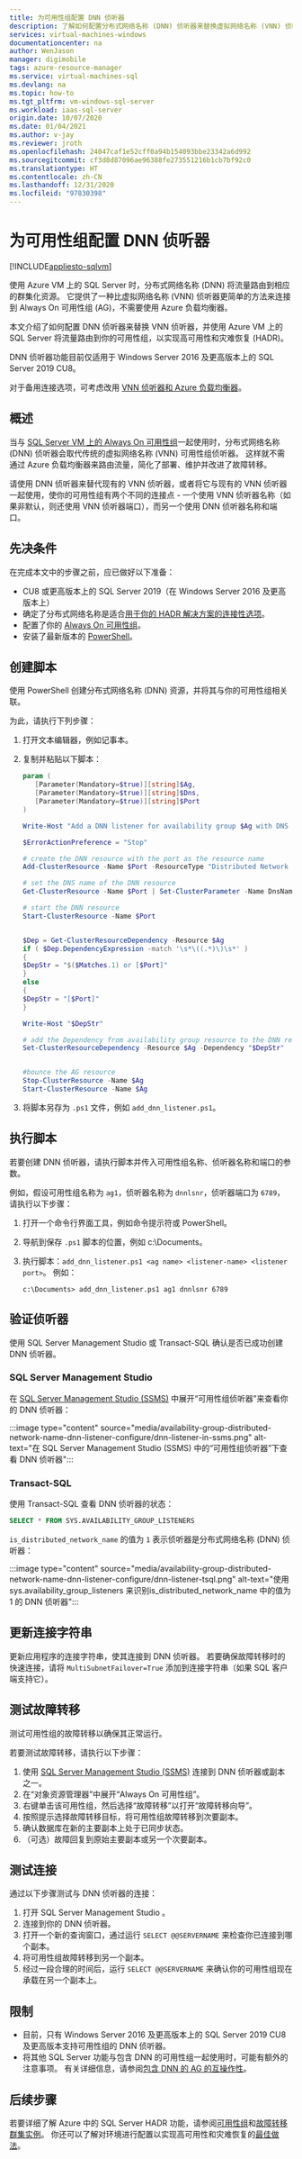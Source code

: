 ```yaml
---
title: 为可用性组配置 DNN 侦听器
description: 了解如何配置分布式网络名称 (DNN) 侦听器来替换虚拟网络名称 (VNN) 侦听器，并将流量路由到 Azure VM 的 SQL Server 上的 Always On 可用性组。
services: virtual-machines-windows
documentationcenter: na
author: WenJason
manager: digimobile
tags: azure-resource-manager
ms.service: virtual-machines-sql
ms.devlang: na
ms.topic: how-to
ms.tgt_pltfrm: vm-windows-sql-server
ms.workload: iaas-sql-server
origin.date: 10/07/2020
ms.date: 01/04/2021
ms.author: v-jay
ms.reviewer: jroth
ms.openlocfilehash: 24047caf1e52cff0a94b154093bbe23342a6d992
ms.sourcegitcommit: cf3d8d87096ae96388fe273551216b1cb7bf92c0
ms.translationtype: HT
ms.contentlocale: zh-CN
ms.lasthandoff: 12/31/2020
ms.locfileid: "97830398"
---
```

# <a name="configure-a-dnn-listener-for-an-availability-group"></a>为可用性组配置 DNN 侦听器
[!INCLUDE[appliesto-sqlvm](../../includes/appliesto-sqlvm.md)]

使用 Azure VM 上的 SQL Server 时，分布式网络名称 (DNN) 将流量路由到相应的群集化资源。 它提供了一种比虚拟网络名称 (VNN) 侦听器更简单的方法来连接到 Always On 可用性组 (AG)，不需要使用 Azure 负载均衡器。 

本文介绍了如何配置 DNN 侦听器来替换 VNN 侦听器，并使用 Azure VM 上的 SQL Server 将流量路由到你的可用性组，以实现高可用性和灾难恢复 (HADR)。 

DNN 侦听器功能目前仅适用于 Windows Server 2016 及更高版本上的 SQL Server 2019 CU8。 

对于备用连接选项，可考虑改用 [VNN 侦听器和 Azure 负载均衡器](availability-group-vnn-azure-load-balancer-configure.md)。 

## <a name="overview"></a>概述

当与 [SQL Server VM 上的 Always On 可用性组](availability-group-overview.md)一起使用时，分布式网络名称 (DNN) 侦听器会取代传统的虚拟网络名称 (VNN) 可用性组侦听器。 这样就不需通过 Azure 负载均衡器来路由流量，简化了部署、维护并改进了故障转移。 

请使用 DNN 侦听器来替代现有的 VNN 侦听器，或者将它与现有的 VNN 侦听器一起使用，使你的可用性组有两个不同的连接点 - 一个使用 VNN 侦听器名称（如果非默认，则还使用 VNN 侦听器端口），而另一个使用 DNN 侦听器名称和端口。 

## <a name="prerequisites"></a>先决条件

在完成本文中的步骤之前，应已做好以下准备：

- CU8 或更高版本上的 SQL Server 2019（在 Windows Server 2016 及更高版本上）
- 确定了分布式网络名称是适合[用于你的 HADR 解决方案的连接性选项](hadr-cluster-best-practices.md#connectivity)。
- 配置了你的 [Always On 可用性组](availability-group-overview.md)。 
- 安装了最新版本的 [PowerShell](https://docs.microsoft.com/powershell/azure/install-az-ps)。 


## <a name="create-script"></a>创建脚本

使用 PowerShell 创建分布式网络名称 (DNN) 资源，并将其与你的可用性组相关联。 

为此，请执行下列步骤： 

1. 打开文本编辑器，例如记事本。 
1. 复制并粘贴以下脚本： 

   ```powershell
   param (
      [Parameter(Mandatory=$true)][string]$Ag,
      [Parameter(Mandatory=$true)][string]$Dns,
      [Parameter(Mandatory=$true)][string]$Port
   )
   
   Write-Host "Add a DNN listener for availability group $Ag with DNS name $Dns and port $Port"
   
   $ErrorActionPreference = "Stop"
   
   # create the DNN resource with the port as the resource name
   Add-ClusterResource -Name $Port -ResourceType "Distributed Network Name" -Group $Ag 
   
   # set the DNS name of the DNN resource
   Get-ClusterResource -Name $Port | Set-ClusterParameter -Name DnsName -Value $Dns 
   
   # start the DNN resource
   Start-ClusterResource -Name $Port
   
   
   $Dep = Get-ClusterResourceDependency -Resource $Ag
   if ( $Dep.DependencyExpression -match '\s*\((.*)\)\s*' )
   {
   $DepStr = "$($Matches.1) or [$Port]"
   }
   else
   {
   $DepStr = "[$Port]"
   }
   
   Write-Host "$DepStr"
   
   # add the Dependency from availability group resource to the DNN resource
   Set-ClusterResourceDependency -Resource $Ag -Dependency "$DepStr"
   
   
   #bounce the AG resource
   Stop-ClusterResource -Name $Ag
   Start-ClusterResource -Name $Ag
   ```

1. 将脚本另存为 `.ps1` 文件，例如 `add_dnn_listener.ps1`。 


## <a name="execute-script"></a>执行脚本

若要创建 DNN 侦听器，请执行脚本并传入可用性组名称、侦听器名称和端口的参数。 

例如，假设可用性组名称为 `ag1`，侦听器名称为 `dnnlsnr`，侦听器端口为 `6789`，请执行以下步骤： 

1. 打开一个命令行界面工具，例如命令提示符或 PowerShell。 
1. 导航到保存 `.ps1` 脚本的位置，例如 c:\Documents。 
1. 执行脚本：```add_dnn_listener.ps1 <ag name> <listener-name> <listener port>```。 例如： 

   ```console
   c:\Documents> add_dnn_listener.ps1 ag1 dnnlsnr 6789
   ```

## <a name="verify-listener"></a>验证侦听器

使用 SQL Server Management Studio 或 Transact-SQL 确认是否已成功创建 DNN 侦听器。 

### <a name="sql-server-management-studio"></a>SQL Server Management Studio

在 [SQL Server Management Studio (SSMS)](https://docs.microsoft.com/sql/ssms/download-sql-server-management-studio-ssms) 中展开“可用性组侦听器”来查看你的 DNN 侦听器： 

:::image type="content" source="media/availability-group-distributed-network-name-dnn-listener-configure/dnn-listener-in-ssms.png" alt-text="在 SQL Server Management Studio (SSMS) 中的“可用性组侦听器”下查看 DNN 侦听器":::

### <a name="transact-sql"></a>Transact-SQL

使用 Transact-SQL 查看 DNN 侦听器的状态： 

```sql
SELECT * FROM SYS.AVAILABILITY_GROUP_LISTENERS
```

`is_distributed_network_name` 的值为 `1` 表示侦听器是分布式网络名称 (DNN) 侦听器： 

:::image type="content" source="media/availability-group-distributed-network-name-dnn-listener-configure/dnn-listener-tsql.png" alt-text="使用 sys.availability_group_listeners 来识别is_distributed_network_name 中的值为 1 的 DNN 侦听器":::


## <a name="update-connection-string"></a>更新连接字符串

更新应用程序的连接字符串，使其连接到 DNN 侦听器。 若要确保故障转移时的快速连接，请将 `MultiSubnetFailover=True` 添加到连接字符串（如果 SQL 客户端支持它）。 

## <a name="test-failover"></a>测试故障转移

测试可用性组的故障转移以确保其正常运行。 

若要测试故障转移，请执行以下步骤： 

1. 使用 [SQL Server Management Studio (SSMS)](https://docs.microsoft.com/sql/ssms/download-sql-server-management-studio-ssms) 连接到 DNN 侦听器或副本之一。 
1. 在“对象资源管理器”中展开“Always On 可用性组”。  
1. 右键单击该可用性组，然后选择“故障转移”以打开“故障转移向导”。 
1. 按照提示选择故障转移目标，将可用性组故障转移到次要副本。 
1. 确认数据库在新的主要副本上处于已同步状态。 
1. （可选）故障回复到原始主要副本或另一个次要副本。 

## <a name="test-connectivity"></a>测试连接

通过以下步骤测试与 DNN 侦听器的连接：

1. 打开 SQL Server Management Studio  。
1. 连接到你的 DNN 侦听器。 
1. 打开一个新的查询窗口，通过运行 `SELECT @@SERVERNAME` 来检查你已连接到哪个副本。 
1. 将可用性组故障转移到另一个副本。
1. 经过一段合理的时间后，运行 `SELECT @@SERVERNAME` 来确认你的可用性组现在承载在另一个副本上。 


## <a name="limitations"></a>限制

- 目前，只有 Windows Server 2016 及更高版本上的 SQL Server 2019 CU8 及更高版本支持可用性组的 DNN 侦听器。 
- 将其他 SQL Server 功能与包含 DNN 的可用性组一起使用时，可能有额外的注意事项。 有关详细信息，请参阅[包含 DNN 的 AG 的互操作性](availability-group-dnn-interoperability.md)。 

## <a name="next-steps"></a>后续步骤

若要详细了解 Azure 中的 SQL Server HADR 功能，请参阅[可用性组](availability-group-overview.md)和[故障转移群集实例](failover-cluster-instance-overview.md)。 你还可以了解对环境进行配置以实现高可用性和灾难恢复的[最佳做法](hadr-cluster-best-practices.md)。 


